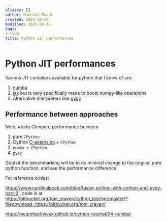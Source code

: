 ```yaml
---
aliases: []
author: Maneesh Sutar
created: 2024-10-20
modified: 2025-04-14
tags:
- todo
title: Python JIT performances
---
```


# Python JIT performances

Various JIT compilers available for python that I know of are:

1. [numba](https://github.com/numba/numba)
1. [jax](https://github.com/jax-ml/jax) but is very specifically made to boost numpy-like operations
1. Alternative interpreters like [pypy](pypy.md)

## Performance between approaches

Note: #todo  Compare performance between

1. pure `CPython`
1. Cython [C-extension](python_and_c.md)  + `CPython`
1. `numba + CPython`
1. `pypy`

Goal of the benchmarking will be to do minimal change to the original pure python function, and see the performance difference.

For reference codes:

https://www.cardinalpeak.com/blog/faster-python-with-cython-and-pypy-part-2 , code is at https://bitbucket.org/tom_craven/cython_test/src/master/?filedownload=https://bitbucket.org/tom_craven/

https://neurohackweek.github.io/cython-tutorial/04-numba/
